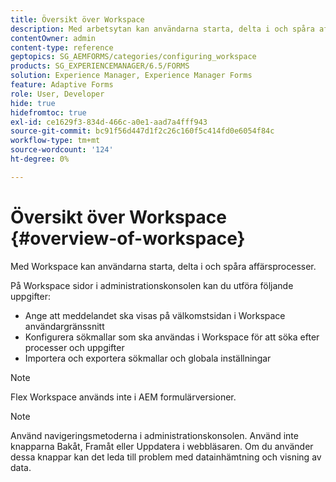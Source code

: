 ```yaml
---
title: Översikt över Workspace
description: Med arbetsytan kan användarna starta, delta i och spåra affärsprocesser. Låt oss lära oss mer om arbetsytan.
contentOwner: admin
content-type: reference
geptopics: SG_AEMFORMS/categories/configuring_workspace
products: SG_EXPERIENCEMANAGER/6.5/FORMS
solution: Experience Manager, Experience Manager Forms
feature: Adaptive Forms
role: User, Developer
hide: true
hidefromtoc: true
exl-id: ce1629f3-834d-466c-a0e1-aad7a4fff943
source-git-commit: bc91f56d447d1f2c26c160f5c414fd0e6054f84c
workflow-type: tm+mt
source-wordcount: '124'
ht-degree: 0%

---
```


# Översikt över Workspace {#overview-of-workspace}

Med Workspace kan användarna starta, delta i och spåra affärsprocesser.

På Workspace sidor i administrationskonsolen kan du utföra följande uppgifter:

* Ange att meddelandet ska visas på välkomstsidan i Workspace användargränssnitt
* Konfigurera sökmallar som ska användas i Workspace för att söka efter processer och uppgifter
* Importera och exportera sökmallar och globala inställningar

>[!NOTE]
>
>Flex Workspace används inte i AEM formulärversioner.

>[!NOTE]
>
>Använd navigeringsmetoderna i administrationskonsolen. Använd inte knapparna Bakåt, Framåt eller Uppdatera i webbläsaren. Om du använder dessa knappar kan det leda till problem med datainhämtning och visning av data.
